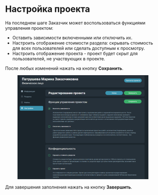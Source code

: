 # Настройка проекта

На последнем шаге Заказчик может воспользоваться функциями управления проектом:&#x20;

* Оставить зависимости включенными или отключить их.
* Настроить отображение стоимости раздела: скрывать стоимость для всех пользователей или сделать доступным к просмотру.
* Настроить отображение проекта - проект будет скрыт для пользователей, не участвующих в проекте.

После любых изменений нажать на кнопку **Сохранить**.

<figure><img src="../../.gitbook/assets/image (239).png" alt=""><figcaption></figcaption></figure>

Для завершения заполнения нажать на кнопку **Завершить**.&#x20;
